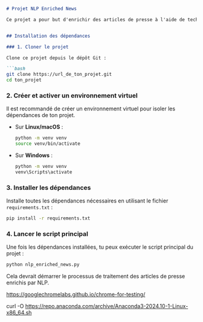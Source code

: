 

```markdown
# Projet NLP Enriched News

Ce projet a pour but d'enrichir des articles de presse à l'aide de techniques de traitement du langage naturel (NLP). Ce `README.md` explique comment installer les dépendances, configurer l'environnement, et exécuter le script principal.


## Installation des dépendances

### 1. Cloner le projet

Clone ce projet depuis le dépôt Git :

```bash
git clone https://url_de_ton_projet.git
cd ton_projet
```

### 2. Créer et activer un environnement virtuel

Il est recommandé de créer un environnement virtuel pour isoler les dépendances de ton projet.

- Sur **Linux/macOS** :

  ```bash
  python -m venv venv
  source venv/bin/activate
  ```

- Sur **Windows** :

  ```bash
  python -m venv venv
  venv\Scripts\activate
  ```

### 3. Installer les dépendances

Installe toutes les dépendances nécessaires en utilisant le fichier `requirements.txt` :

```bash
pip install -r requirements.txt
```

### 4. Lancer le script principal

Une fois les dépendances installées, tu peux exécuter le script principal du projet :

```bash
python nlp_enriched_news.py
```

Cela devrait démarrer le processus de traitement des articles de presse enrichis par NLP.



https://googlechromelabs.github.io/chrome-for-testing/

curl -O https://repo.anaconda.com/archive/Anaconda3-2024.10-1-Linux-x86_64.sh